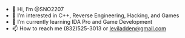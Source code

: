 - 👋 Hi, I’m @SNO2207
- 👀 I’m interested in C++, Reverse Engineering, Hacking, and Games
- 🌱 I’m currently learning IDA Pro and Game Development
- 📫 How to reach me (832)525-3013 or leviladden@gmail.com
